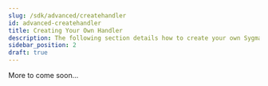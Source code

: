 ```yaml
---
slug: /sdk/advanced/createhandler
id: advanced-createhandler
title: Creating Your Own Handler
description: The following section details how to create your own Sygma handler.
sidebar_position: 2
draft: true
---
```


More to come soon...